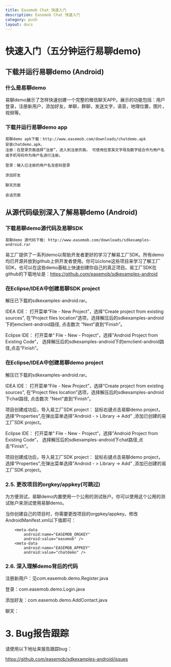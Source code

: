 ```yaml
---
title: Easemob Chat 快速入门
description: Easemob Chat 快速入门
category: push
layout: docs
---
```

# 快速入门（五分钟运行易聊demo) 


## 下载并运行易聊demo (Android) 
###  什么是易聊demo

易聊demo展示了怎样快速创建一个完整的微信聊天APP。展示的功能包括：用户登录，注册新用户，添加好友，单聊，群聊，发送文字，语音，地理位置，图片，视频等。
### 下载并运行易聊demo app

    易聊demo apk下载：http://www.easemob.com/downloads/chatdemo.apk
    安装chatdemo.apk。
    注册：在登录页面选择“注册”，进入到注册页面。 可使用任意英文字母及数字组合作为用户名或手机号码作为用户名进行注册。

    登录：输入已注册的用户名及密码登录

    添加好友

    聊天页面

    会话页面


## 从源代码级别深入了解易聊demo (Android)

 
### 下载易聊demo源代码及易聊SDK 

    易聊demo 源代码下载: http://www.easemob.com/downloads/sdkexamples-android.rar

 

易工厂提供了一系列demo以帮助开发者更好的学习了解易工厂SDK。所有demo均已开源并放到github上供开发者使用。你可以clone这些项目来学习了解工厂SDK，也可以在这些demo基础上快速创建你自己的真正项目。易工厂SDK在github的下载地址是：https://github.com/easemob/sdkexamples-android

### 在Eclipse/IDEA中创建易聊SDK project 

解压已下载的sdkexamples-android.rar。

IDEA IDE： 打开菜单“File - New Project”，选择“Create project from existing sources”, 在“Project files location”选项，选择解压后的sdkexamples-android下的emclient-android路径, 点击数次 "Next"直到“Finish”。

Eclipse IDE： 打开菜单“ File - New - Project“，选择”Android Project from Existing Code”， 选择解压后的sdkexamples-android下的emclient-android路径,点击“Finish”。

### 在Eclipse/IDEA中创建易聊demo project 

解压已下载的sdkexamples-android.rar。

IDEA IDE： 打开菜单“File - New Project”，选择“Create project from existing sources”, 在“Project files location”选项，选择解压后的sdkexamples-android下chat路径, 点击数次 "Next"直到“Finish”。

项目创建成功后，导入易工厂SDK project： 鼠标右键点击易聊demo project， 选择“Properties",在弹出菜单选择”Android - > Library -> Add" ,添加已创建的易工厂SDK project。

Eclipse IDE： 打开菜单“ File - New - Project“，选择”Android Project from Existing Code”， 选择解压后的sdkexamples-android下chat路径,点击“Finish”。

项目创建成功后，导入易工厂SDK project： 鼠标右键点击易聊demo project， 选择“Properties",在弹出菜单选择”Android - > Library -> Add" ,添加已创建的易工厂SDK project。

### 2.5. 更改项目的orgkey/appkey(可跳过) ###

为方便测试，易聊demo内置使用一个公用的测试账户。你可以使用这个公用的测试账户来测试使用易聊demo。

当你创建自己的项目时，你需要更改项目的orgpkey/appkey。修改AndroidManifest.xml以下值即可：

        <meta-data
            android:name="EASEMOB_ORGKEY"
            android:value="easemob" />
        <meta-data
            android:name="EASEMOB_APPKEY"
            android:value="chatdemo" />

### 2.6. 深入理解demo背后的代码 ###

注册新用户：见com.easemob.demo.Register.java

 

登录：com.easemob.demo.Login.java

 

添加好友：com.easemob.demo.AddContact.java

 

聊天：

 
# 3. Bug报告跟踪 #

请使用以下地址来报告跟踪bug：

https://github.com/easemob/sdkexamples-android/issues


